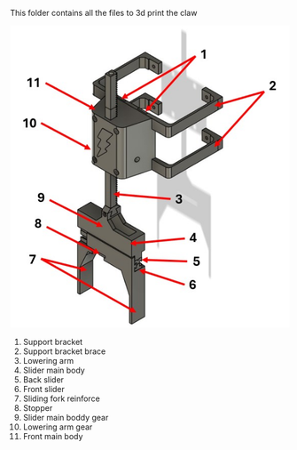 This folder contains all the files to 3d print the claw

![The Claw](Claw_numbered.jpg)

1) Support bracket
2) Support bracket brace
3) Lowering arm
4) Slider main body
5) Back slider
6) Front slider
7) Sliding fork reinforce
8) Stopper
9) Slider main boddy gear
10) Lowering arm gear
11) Front main body
